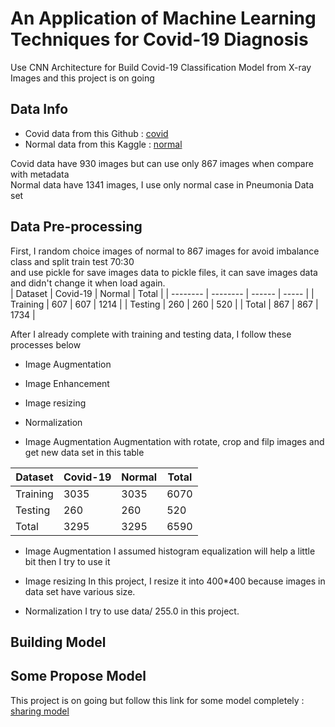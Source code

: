 # An Application of Machine Learning Techniques for Covid-19 Diagnosis <br>

Use CNN Architecture for Build Covid-19 Classification Model from X-ray Images and this project is on going <br>

## Data Info
 * Covid data from this Github : [covid](https://github.com/ieee8023/covid-chestxray-dataset)
 * Normal data from this Kaggle : [normal](https://www.kaggle.com/paultimothymooney/chest-xray-pneumonia) <br>
 
 Covid data have 930 images but can use only 867 images when compare with metadata <br>
 Normal data have 1341 images, I use only normal case in Pneumonia Data set <br>

## Data Pre-processing
 
 First, I random choice images of normal to 867 images for avoid imbalance class and split train test 70:30 <br>
 and use pickle for save images data to pickle files, it can save images data and didn't change it when load again. <br>
 | Dataset   | Covid-19 | Normal | Total |
 | --------  | -------- | ------ | ----- |
 | Training  |    607   |  607   |  1214 |
 | Testing   |    260   |  260   |  520  |
 | Total     |    867   |  867   |  1734 |
 
 After I already complete with training and testing data, I follow these processes below <br>
 * Image Augmentation
 * Image Enhancement
 * Image resizing
 * Normalization

 
 * Image Augmentation
 Augmentation with rotate, crop and filp images and get new data set in this table <br>
 
 | Dataset   | Covid-19 | Normal | Total |
 | --------  | -------- | ------ | ----- |
 | Training  |    3035  |  3035  |  6070 |
 | Testing   |    260   |  260   |  520  |
 | Total     |    3295  |  3295  |  6590 |
 
 * Image Augmentation 
 I assumed histogram equalization will help a little bit then I try to use it
   
 * Image resizing
 In this project, I resize it into 400*400 because images in data set have various size.
 
 * Normalization
 I try to use data/ 255.0 in this project.

## Building Model
 
## Some Propose Model
 This project is on going but follow this link for some model completely : [sharing model](https://drive.google.com/drive/folders/1PohYcNMkky6X1F_luz3Av6wWWR0fGvW5)